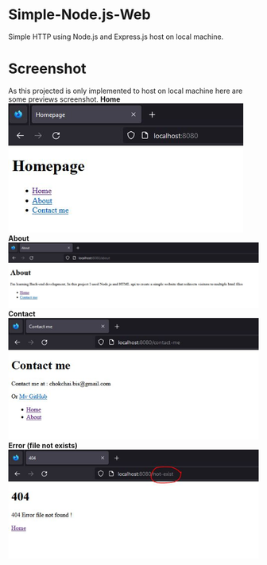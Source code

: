 # Simple-Node.js-Web
Simple HTTP using Node.js and Express.js host on local machine.

# Screenshot
As this projected is only implemented to host on local machine here are some previews screenshot.
**Home**
![Alt text](https://github.com/Chokchai213/Simple-Node.js-Web/blob/main/screenshot/home.JPG "Home")
**About**
![Alt text](https://github.com/Chokchai213/Simple-Node.js-Web/blob/main/screenshot/about.JPG "About")
**Contact**
![Alt text](https://github.com/Chokchai213/Simple-Node.js-Web/blob/main/screenshot/contact.JPG "Contact")
**Error (file not exists)**
![Alt text](https://github.com/Chokchai213/Simple-Node.js-Web/blob/main/screenshot/404.JPG "404")
